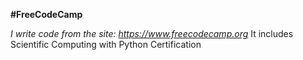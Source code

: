 **#FreeCodeCamp** 

*I write code from the site: https://www.freecodecamp.org*
It includes 
Scientific Computing with Python Certification
